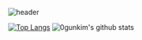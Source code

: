 ![header](https://capsule-render.vercel.app/api?type=waving&color=gradient&height=250&section=header&text=Kim%200%20Gun&fontSize=90&animation=twinkling)

[![Top Langs](https://github-readme-stats.vercel.app/api/top-langs/?username=0gunkim&layout=compact)](https://github.com/0gunkim/github-readme-stats)
![0gunkim's github stats](https://github-readme-stats.vercel.app/api?username=0gunkim&show_icons=true&theme=prussian)
